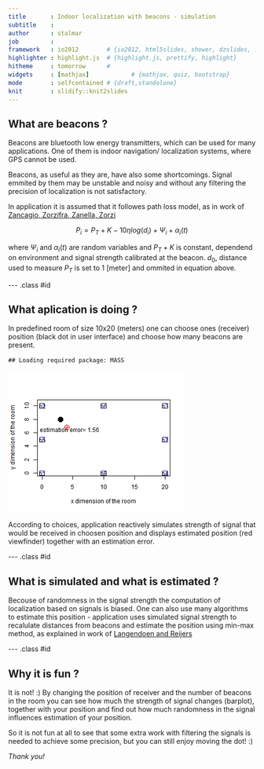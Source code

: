 ```yaml
---
title       : Indoor localization with beacons - simulation
subtitle    : 
author      : stalmar
job         : 
framework   : io2012        # {io2012, html5slides, shower, dzslides, ...}
highlighter : highlight.js  # {highlight.js, prettify, highlight}
hitheme     : tomorrow      # 
widgets     : [mathjax]            # {mathjax, quiz, bootstrap}
mode        : selfcontained # {draft,standalone}
knit        : slidify::knit2slides
---
```



## What are beacons ?

Beacons are bluetooth low energy transmitters, which can be used for many applications. One of them is indoor navigation/ localization systems, where GPS cannot be used.

Beacons, as useful as they are, have also some shortcomings. Signal emmited by them may be unstable and noisy and without any filtering the precision of localization is not satisfactory. 

In application it is assumed that it followes path loss model, as in work of
[Zancagio, Zorzifra, Zanella, Zorzi]("http://www.dei.unipd.it/~zanella/PAPER/CR_2008/RealWSN08-CR.pdf")

$$ P_i = P_T  + K - 10 \eta log (d_i) + \Psi_i + \alpha_i(t)$$


where $\Psi_i$ and $\alpha_i(t)$ are random variables and $P_T  + K$ is constant, dependend on environment and signal strength calibrated at the beacon. $d_0$, distance used to measure $P_T$ is set to 1 [meter] and ommited in equation above.

--- .class #id 

## What aplication is doing ?

In predefined room of size 10x20 (meters) one can choose ones (receiver) position (black dot in user interface) and choose how many beacons are present.


```
## Loading required package: MASS
```

![plot of chunk block2](assets/fig/block2-1.png) 

According to choices, application reactively simulates strength of signal that would be received in choosen position and displays estimated position (red viewfinder) together with an estimation error.

--- .class #id 

## What is simulated and what is estimated ?

Becouse of randomness in the signal strength the computation of localization based on signals is biased. One can also use many algorithms to estimate this position - application uses simulated signal strength to recalulate distances from beacons and estimate the position using min-max method, as explained in work of [Langendoen and Reijers]("http://www.consensus.tudelft.nl/documents_papers/compnw.pdf")

--- .class #id 

## Why it is fun ?

It is not! :) By changing the position of receiver and the number of beacons in the room you can see how much the strength of signal changes (barplot), together with your position and find  out how much randomness in the signal influences estimation of your position.

So it is not fun at all to see that some extra work with filtering the signals is needed to achieve some precision, but you can still enjoy moving the dot! :)

*Thank you!*

